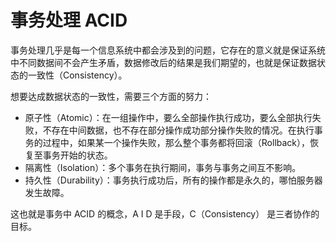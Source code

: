 # 事务处理 ACID 

事务处理几乎是每一个信息系统中都会涉及到的问题，它存在的意义就是保证系统中不同数据间不会产生矛盾，数据修改后的结果是我们期望的，也就是保证数据状态的一致性（Consistency）。

想要达成数据状态的一致性，需要三个方面的努力：

- 原子性（Atomic）：在一组操作中，要么全部操作执行成功，要么全部执行失败，不存在中间数据，也不存在部分操作成功部分操作失败的情况。在执行事务的过程中，如果某一个操作失败，那么整个事务都将回滚（Rollback），恢复至事务开始的状态。
- 隔离性（Isolation）：多个事务在执行期间，事务与事务之间互不影响。
- 持久性（Durability）：事务执行成功后，所有的操作都是永久的，哪怕服务器发生故障。

这也就是事务中 ACID 的概念，A I D 是手段，C（Consistency） 是三者协作的目标。